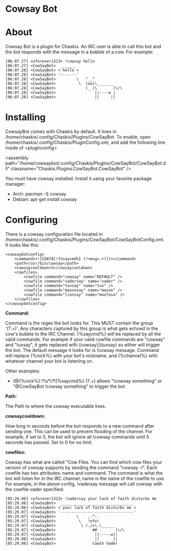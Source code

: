 Cowsay Bot
==============

About
======

Cowsay Bot is a plugin for Chaskis.  An IRC user is able to call this bot and the bot responds with the message in a bubble of a cow.  For example:

```
[06:07.27] <xforever1313> !cowsay hello
[06:07.27] <CowSayBot>  _______ 
[06:07.28] <CowSayBot> < hello >
[06:07.28] <CowSayBot> '-------'
[06:07.28] <CowSayBot>         \   ^__^
[06:07.28] <CowSayBot>          \  (oo)\_______
[06:07.28] <CowSayBot>             (__)\       )\/\
[06:07.28] <CowSayBot>                 ||----w |
[06:07.28] <CowSayBot>                 ||     ||
```

Installing
======

CowsayBot comes with Chaskis by default.  It lives in /home/chaskis/.config/Chaskis/Plugins/CowSayBot.  To enable, open /home/chaskis/.config/Chaskis/PluginConfig.xml, and add the following line inside of &lt;pluginconfig&gt;

&lt;assembly path="/home/cowsaybot/.config/Chaskis/Plugins/CowSayBot/CowSayBot.dll" classname="Chaskis.Plugins.CowSayBot.CowSayBot" /&gt;

You must have cowsay installed.  Install it using your favorite package manager:
* Arch: pacman -S cowsay
* Debian: apt-get install cowsay

Configuring
=====
There is a cowsay configuration file located in /home/chaskis/.config/Chaskis/Plugins/CowSayBot/CowSayBotConfig.xml.  It looks like this:

```
<cowsaybotconfig>
    <command><![CDATA[!{%saycmd%} (?<msg>.+)]]></command>
    <path>/usr/bin/cowsay</path>
    <cowsaycooldown>5</cowsaycooldown>
    <cowfiles>
        <cowfile command="cowsay" name="DEFAULT" />
        <cowfile command="vadersay" name="vader" />
        <cowfile command="tuxsay" name="tux" />
        <cowfile command="moosesay" name="moose" />
        <cowfile command="lionsay" name="moofasa" />
    </cowfiles>
</cowsaybotconfig>
```

**Command:**

Command is the regex the bot looks for.  This MUST contain the group '(?<msg>.+)'.  Any characters captured by this group is what gets echoed in the cow's bubble to the IRC Channel.  {%saycmd%} will be replaced by all the valid commands.  For example if your valid cowfile commands are "cowsay" and "tuxsay", it gets replaced with (cowsay)|(tuxsay) so either will trigger the bot.  The default message it looks for is !cowsay message.  Command will replace {%nick%} with your bot's nickname, and {%channel%} with whatever channel your bot is listening on.

Other examples:
* (@{%nick%}:?\s*)?!{%saycmd%} (?<msg>.+)  allows "!cowsay something" or "@CowSayBot !cowsay something" to trigger the bot

**Path:**

The Path to where the cowsay executable lives.

**cowsaycooldown:**

How long in seconds before the bot responds to a new command after sending one.  This can be used to prevent flooding of the channel.  For example, if set to 5, the bot will ignore all !cowsay commands until 5 seconds has passed.  Set to 0 for no limit.

**cowfiles:**

Cowsay has what are called "Cow Files.  You can find which cow files your versoin of cowsay supports by sending the command "cowsay -l".  Each cowfile has two attributes: name and command.  The command is what the bot will listen for in the IRC channel, name is the name of the cowfile to use.  For example, in the above config, !vadersay message will call cowsay with the cowfile vader specified:

```
[05:29.06] <xforever1313> !vadersay your lack of faith disturbs me
[05:29.06] <CowSayBot>  ________________________________ 
[05:29.06] <CowSayBot> < your lack of faith disturbs me >
[05:29.07] <CowSayBot> '--------------------------------'
[05:29.07] <CowSayBot>         \    ,-^-.
[05:29.07] <CowSayBot>          \   !oYo!
[05:29.07] <CowSayBot>           \ /./=\.\______
[05:29.07] <CowSayBot>                ##        )\/\
[05:29.07] <CowSayBot>                 ||-----w||
[05:29.08] <CowSayBot>                 ||      ||
[05:29.08] <CowSayBot>                Cowth Vader
```
